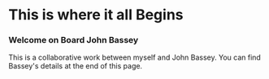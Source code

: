 # This is where it all Begins

### Welcome on Board John Bassey

This is a collaborative work between myself and John Bassey. You can find Bassey's details at the end of this page.